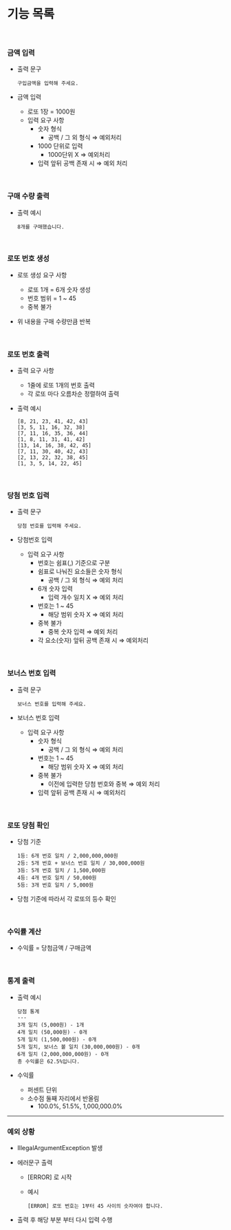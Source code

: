 # 기능 목록

<br/>

### 금액 입력

- 출력 문구     

    ```
    구입금액을 입력해 주세요.
    ```


- 금액 입력
    - 로또 1장 = 1000원
    - 입력 요구 사항
        - 숫자 형식
            - 공백 / 그 외 형식 ⇒ 예외처리
        - 1000 단위로 입력
            - 1000단위 X ⇒ 예외처리
        - 입력 앞뒤 공백 존재 시 ⇒ 예외 처리

<br/>

### 구매 수량 출력

- 출력 예시

    ```
    8개를 구매했습니다.
    ```

<br/>

### 로또 번호 생성

- 로또 생성 요구 사항
    - 로또 1개 = 6개 숫자 생성
    - 번호 범위 = 1 ~ 45
    - 중복 불가

- 위 내용을 구매 수량만큼 반복

<br/>

### 로또 번호 출력

- 출력 요구 사항
    - 1줄에 로또 1개의 번호 출력
    - 각 로또 마다 오름차순 정렬하여 출력

- 출력 예시

    ```
    [8, 21, 23, 41, 42, 43] 
    [3, 5, 11, 16, 32, 38] 
    [7, 11, 16, 35, 36, 44] 
    [1, 8, 11, 31, 41, 42] 
    [13, 14, 16, 38, 42, 45] 
    [7, 11, 30, 40, 42, 43] 
    [2, 13, 22, 32, 38, 45] 
    [1, 3, 5, 14, 22, 45]
    ```

<br/>

### 당첨 번호 입력

- 출력 문구

    ```
    당첨 번호를 입력해 주세요.
    ```

- 당첨번호 입력
    - 입력 요구 사항
        - 번호는 쉼표(,) 기준으로 구분
        - 쉼표로 나눠진 요소들은 숫자 형식
            - 공백 / 그 외 형식 ⇒ 예외 처리
        - 6개 숫자 입력
            - 입력 개수 일치 X ⇒ 예외 처리
        - 번호는 1 ~ 45
            - 해당 범위 숫자 X ⇒ 예외 처리
        - 중복 불가
            - 중복 숫자 입력 ⇒ 예외 처리
        - 각 요소(숫자) 앞뒤 공백 존재 시 ⇒ 예외처리

<br/>

### 보너스 번호 입력

- 출력 문구

    ```
    보너스 번호를 입력해 주세요.
    ```

- 보너스 번호 입력
    - 입력 요구 사항
        - 숫자 형식
            - 공백 / 그 외 형식 ⇒ 예외 처리
        - 번호는 1 ~ 45
            - 해당 범위 숫자 X ⇒ 예외 처리
        - 중복 불가
            - 이전에 입력한 당첨 번호와 중복 ⇒ 예외 처리
        - 입력 앞뒤 공백 존재 시 ⇒ 예외처리

<br/>

### 로또 당첨 확인

- 당첨 기준

    ```
    1등: 6개 번호 일치 / 2,000,000,000원
    2등: 5개 번호 + 보너스 번호 일치 / 30,000,000원
    3등: 5개 번호 일치 / 1,500,000원
    4등: 4개 번호 일치 / 50,000원
    5등: 3개 번호 일치 / 5,000원
    ```


- 당첨 기준에 따라서 각 로또의 등수 확인

<br/>

### 수익률 계산

- 수익률 = 당첨금액 / 구매금액

<br/>

### 통계 출력

- 출력 예시

    ```
    당첨 통계
    ---
    3개 일치 (5,000원) - 1개
    4개 일치 (50,000원) - 0개
    5개 일치 (1,500,000원) - 0개
    5개 일치, 보너스 볼 일치 (30,000,000원) - 0개
    6개 일치 (2,000,000,000원) - 0개
    총 수익률은 62.5%입니다.
    ```

- 수익률
    - 퍼센트 단위
    - 소수점 둘째 자리에서 반올림
        - 100.0%, 51.5%, 1,000,000.0%

---

### 예외 상황

- IllegalArgumentException 발생

- 에러문구 출력
    - [ERROR] 로 시작
    - 예시

        ```
        [ERROR] 로또 번호는 1부터 45 사이의 숫자여야 합니다.
        ```


- 출력 후 해당 부분 부터 다시 입력 수행